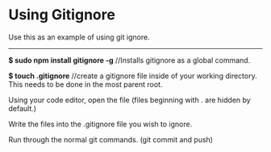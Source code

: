 # Using Gitignore

Use this as an example of using git ignore.
******************************************************************************************************************************
**$ sudo npm install gitignore -g**
//Installs gitignore as a global command.

**$ touch .gitignore**
//create a gitignore file inside of your working directory. This needs to be done in the most parent root.

Using your code editor, open the file (files beginning with . are hidden by default.)

Write the files into the .gitignore file you wish to ignore.

Run through the normal git commands. (git commit and push)
